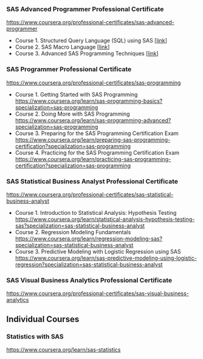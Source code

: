 ### SAS Advanced Programmer Professional Certificate 
https://www.coursera.org/professional-certificates/sas-advanced-programmer

 - Course 1. Structured Query Language (SQL) using SAS [[link](https://www.coursera.org/learn/sas-sql?specialization=sas-advanced-programmer)]
 - Course 2. SAS Macro Language [[link](https://www.coursera.org/learn/sas-macro-language?specialization=sas-advanced-programmer)]
 - Course 3. Advanced SAS Programming Techniques [[link](https://www.coursera.org/learn/advanced-sas-programming-techniques?specialization=sas-advanced-programmer)]
 
### SAS Programmer Professional Certificate
https://www.coursera.org/professional-certificates/sas-programming

- Course 1. Getting Started with SAS Programming https://www.coursera.org/learn/sas-programming-basics?specialization=sas-programming
- Course 2. Doing More with SAS Programming https://www.coursera.org/learn/sas-programming-advanced?specialization=sas-programming
- Course 3. Preparing for the SAS Programming Certification Exam https://www.coursera.org/learn/preparing-sas-programming-certification?specialization=sas-programming
- Course 4. Practicing for the SAS Programming Certification Exam https://www.coursera.org/learn/practicing-sas-programming-certification?specialization=sas-programming

### SAS Statistical Business Analyst Professional Certificate
https://www.coursera.org/professional-certificates/sas-statistical-business-analyst

- Course 1. Introduction to Statistical Analysis: Hypothesis Testing https://www.coursera.org/learn/statistical-analysis-hypothesis-testing-sas?specialization=sas-statistical-business-analyst
- Course 2. Regression Modeling Fundamentals https://www.coursera.org/learn/regression-modeling-sas?specialization=sas-statistical-business-analyst
- Course 3. Predictive Modeling with Logistic Regression using SAS https://www.coursera.org/learn/sas-predictive-modeling-using-logistic-regression?specialization=sas-statistical-business-analyst

### SAS Visual Business Analytics Professional Certificate
https://www.coursera.org/professional-certificates/sas-visual-business-analytics




## Individual Courses
### Statistics with SAS 
https://www.coursera.org/learn/sas-statistics
### 
###

